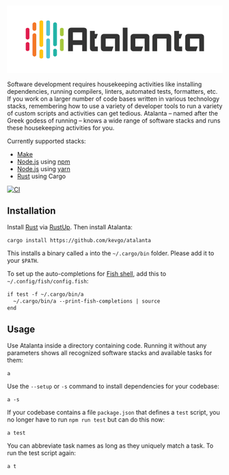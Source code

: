<picture>
  <source media="(prefers-color-scheme: dark)" srcset="web/logo_800_dark.png">
  <source media="(prefers-color-scheme: light)" srcset="web/logo_800_light.png">
  <img alt="Atalanta logo" src="web/logo_800_light.png">
</picture>

Software development requires housekeeping activities like installing
dependencies, running compilers, linters, automated tests, formatters, etc. If
you work on a larger number of code bases written in various technology stacks,
remembering how to use a variety of developer tools to run a variety of custom
scripts and activities can get tedious. Atalanta &ndash; named after the Greek
godess of running &ndash; knows a wide range of software stacks and runs these
housekeeping activities for you.

Currently supported stacks:

- [Make](https://www.gnu.org/software/make)
- [Node.js](https://nodejs.org) using [npm](https://github.com/npm/cli)
- [Node.js](https://nodejs.org) using [yarn](https://yarnpkg.com)
- [Rust](https://www.rust-lang.org) using Cargo

[![CI](https://github.com/kevgo/atalanta/actions/workflows/ci.yml/badge.svg)](https://github.com/kevgo/atalanta/actions/workflows/ci.yml)

## Installation

Install [Rust](https://www.rust-lang.org) via [RustUp](https://rustup.rs). Then
install Atalanta:

```
cargo install https://github.com/kevgo/atalanta
```

This installs a binary called `a` into the `~/.cargo/bin` folder. Please add it
to your `$PATH`.

To set up the auto-completions for [Fish shell](https://fishshell.com), add this
to `~/.config/fish/config.fish`:

```
if test -f ~/.cargo/bin/a
  ~/.cargo/bin/a --print-fish-completions | source
end
```

## Usage

Use Atalanta inside a directory containing code. Running it without any
parameters shows all recognized software stacks and available tasks for them:

```
a
```

Use the `--setup` or `-s` command to install dependencies for your codebase:

```
a -s
```

If your codebase contains a file `package.json` that defines a `test` script,
you no longer have to run `npm run test` but can do this now:

```
a test
```

You can abbreviate task names as long as they uniquely match a task. To run the
test script again:

```
a t
```
